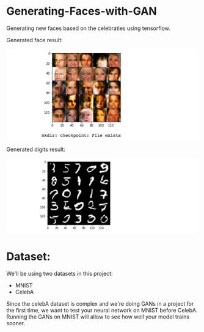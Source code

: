 # Generating-Faces-with-GAN
Generating new faces based on the celebraties using tensorflow.


Generated face result:

<img src="./result/Generated faces.png" aligh="right">


Generated digits result:

<img src="./result/generated digits.png" aligh="left">


# Dataset:
We'll be using two datasets in this project:

- MNIST
- CelebA

Since the celebA dataset is complex and we're doing GANs in a project for the first time, we want to test your neural network on MNIST before CelebA. Running the GANs on MNIST will allow to see how well your model trains sooner.
